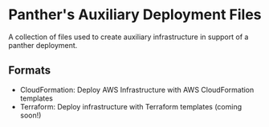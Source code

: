# Panther's Auxiliary Deployment Files
A collection of files used to create auxiliary infrastructure in support of a panther deployment.

## Formats
  - CloudFormation: Deploy AWS Infrastructure with AWS CloudFormation templates
  - Terraform: Deploy infrastructure with Terraform templates (coming soon!)
